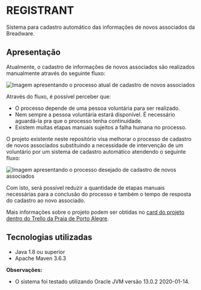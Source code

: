 # REGISTRANT

Sistema para cadastro automático das informações de novos associados da Breadware.

## Apresentação

Atualmente, o cadastro de informações de novos associados são realizados manualmente através do seguinte fluxo:

![Imagem apresentando o processo atual de cadastro de novos associados](https://user-images.githubusercontent.com/13152452/77569171-87324080-6ea8-11ea-9acb-55c71467b177.png)

Através do fluxo, é possível perceber que:
- O processo depende de uma pessoa voluntária para ser realizado.
- Nem sempre a pessoa voluntária estará disponível. É necessário aguardá-la pra que o processo tenha continuidade.
- Existem muitas etapas manuais sujeitos a falha humana no processo.

O projeto existente neste repositório visa melhorar o processo de cadastro de novos associados substituindo a necessidade de intervenção de um voluntário por um sistema de cadastro automático atendendo o seguinte fluxo:

![Imagem apresentando o processo desejado de cadastro de novos associados](https://user-images.githubusercontent.com/13152452/77569209-9a451080-6ea8-11ea-9a57-9e7cb5fe5334.png)

Com isto, será possível reduzir a quantidade de etapas manuais necessárias para a conclusão do processo e também o tempo de resposta do cadastro ao novo associado.

Mais informações sobre o projeto podem ser obtidas no [card do projeto dentro do Trello da Praia de Porto Alegre](http://google.com).

## Tecnologias utilizadas

- Java 1.8 ou superior
- Apache Maven 3.6.3

**Observações:**
- O sistema foi testado utilizando Oracle JVM versão 13.0.2 2020-01-14.
